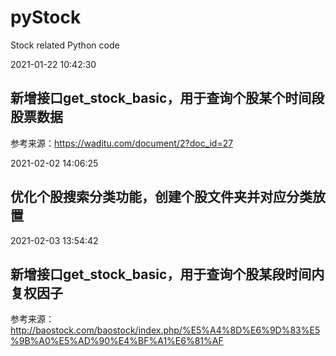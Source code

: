 # pyStock
Stock related Python code

2021-01-22 10:42:30
## 新增接口get_stock_basic，用于查询个股某个时间段股票数据
参考来源：https://waditu.com/document/2?doc_id=27

2021-02-02 14:06:25
## 优化个股搜索分类功能，创建个股文件夹并对应分类放置

2021-02-03 13:54:42
## 新增接口get_stock_basic，用于查询个股某段时间内复权因子
参考来源：http://baostock.com/baostock/index.php/%E5%A4%8D%E6%9D%83%E5%9B%A0%E5%AD%90%E4%BF%A1%E6%81%AF
